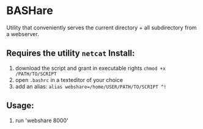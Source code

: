 BASHare
=======

Utility that conveniently serves the current directory + all subdirectory from a webserver.

Requires the utility `netcat`
Install:
--------
1. download the script and grant in executable rights `chmod +x /PATH/TO/SCRIPT` 
2. open `.bashrc` in a texteditor of your choice
3. add an alias:  `alias webshare=/home/USER/PATH/TO/SCRIPT ^!`

Usage:
------
1. run 'webshare 8000'
